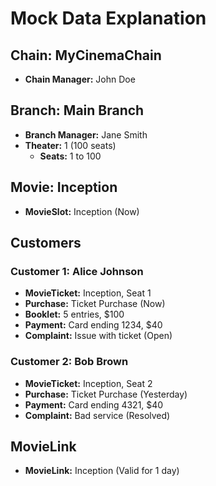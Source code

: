 # Mock Data Explanation

## Chain: MyCinemaChain
- **Chain Manager:** John Doe

## Branch: Main Branch
- **Branch Manager:** Jane Smith
- **Theater:** 1 (100 seats)
  - **Seats:** 1 to 100

## Movie: Inception
- **MovieSlot:** Inception (Now)

## Customers
### Customer 1: Alice Johnson
- **MovieTicket:** Inception, Seat 1
- **Purchase:** Ticket Purchase (Now)
- **Booklet:** 5 entries, $100
- **Payment:** Card ending 1234, $40
- **Complaint:** Issue with ticket (Open)

### Customer 2: Bob Brown
- **MovieTicket:** Inception, Seat 2
- **Purchase:** Ticket Purchase (Yesterday)
- **Payment:** Card ending 4321, $40
- **Complaint:** Bad service (Resolved)

## MovieLink
- **MovieLink:** Inception (Valid for 1 day)
